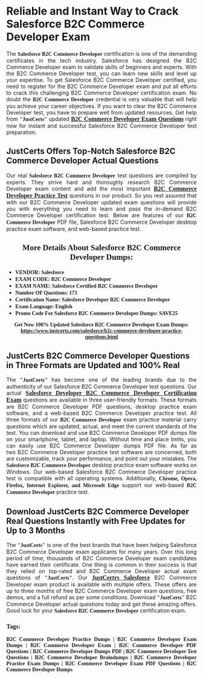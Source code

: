 <h1><strong>Reliable and Instant Way to Crack Salesforce B2C Commerce Developer Exam</strong></h1>

<p style="text-align: justify;">The <span style="font-family:Georgia,serif;"><strong>Salesforce B2C Commerce Developer</strong></span> certification is one of the demanding certificates in the tech industry. Salesforce has designed the B2C Commerce Developer exam to validate skills of beginners and experts. With the B2C Commerce Developer test, you can learn new skills and level up your expertise. To get Salesforce B2C Commerce Developer certified, you need to register for the B2C Commerce Developer exam and put all efforts to crack this challenging B2C Commerce Developer certification exam. No doubt the <span style="font-family:Georgia,serif;"><strong> B2C Commerce Developer</strong></span> credential is very valuable that will help you achieve your career objectives. If you want to clear the B2C Commerce Developer test, you have to prepare well from updated resources. Get help from <span style="font-size:14px;"><span style="font-family:Georgia,serif;"><strong>&quot;JustCerts&quot;</strong></span></span> updated&nbsp;<a href="https://www.justcerts.com/salesforce/b2c-commerce-developer-practice-questions.html"><span style="font-size:16px;"><span style="font-family:Georgia,serif;"><strong>B2C Commerce Developer Exam Questions</strong></span></span></a> right now for instant and successful Salesforce B2C Commerce Developer test preparation.</p>

<h2><strong>JustCerts Offers Top-Notch Salesforce B2C Commerce Developer Actual Questions&nbsp;</strong></h2>

<p style="text-align: justify;">Our real <span style="font-family:Georgia,serif;"><strong>Salesforce B2C Commerce Developer</strong></span> test questions are compiled by experts. They strive hard and thoroughly research B2C Commerce Developer exam content and add the most important&nbsp;<a href="https://www.justcerts.com/salesforce/b2c-commerce-developer-practice-questions.html"><span style="font-size:16px;"><span style="font-family:Georgia,serif;"><strong>B2C Commerce Developer Practice Test</strong></span></span></a> questions in our product. So you rest assured that with our B2C Commerce Developer updated exam questions will provide you with everything you need to learn and pass the in-demand B2C Commerce Developer certification test. Below are features of our<span style="font-family:Georgia,serif;"><strong>&nbsp;B2C Commerce Developer</strong></span> PDF file, Salesforce B2C Commerce Developer desktop practice exam software, and web-based practice test.</p>

<h2 style="text-align: center;"><strong><span style="font-family:Georgia,serif;">More Details About Salesforce B2C Commerce Developer Dumps:</span></strong></h2>

<ul>
	<li style="text-align: justify;"><span style="font-size:14px;"><span style="font-family:Georgia,serif;"><strong>VENDOR: Salesforce</strong></span></span></li>
	<li style="text-align: justify;"><span style="font-size:14px;"><span style="font-family:Georgia,serif;"><strong>EXAM CODE: B2C Commerce Developer</strong></span></span></li>
	<li style="text-align: justify;"><span style="font-size:14px;"><span style="font-family:Georgia,serif;"><strong>EXAM NAME: Salesforce Certified B2C Commerce Developer</strong></span></span></li>
	<li style="text-align: justify;"><span style="font-size:14px;"><span style="font-family:Georgia,serif;"><strong>Number OF Questions: 173</strong></span></span></li>
	<li style="text-align: justify;"><span style="font-size:14px;"><span style="font-family:Georgia,serif;"><strong>Certification Name: Salesforce Developer B2C Commerce Developer</strong></span></span></li>
	<li style="text-align: justify;"><span style="font-size:14px;"><span style="font-family:Georgia,serif;"><strong>Exam Language: English</strong></span></span></li>
	<li style="text-align: justify;"><span style="font-size:14px;"><span style="font-family:Georgia,serif;"><strong>Promo Code For Salesforce B2C Commerce Developer Dumps: SAVE25</strong></span></span></li>
</ul>

<p style="text-align: center;"><strong><span style="font-family:Georgia,serif;"><span style="font-size:14px;">Get Now 100% Updated Salesforce B2C Commerce Developer Exam Dumps:</span> <a href="https://www.justcerts.com/salesforce/b2c-commerce-developer-practice-questions.html">https://www.justcerts.com/salesforce/b2c-commerce-developer-practice-questions.html</a></span></strong></p>

<h2><strong>JustCerts B2C Commerce Developer Questions in Three Formats are Updated and 100% Real</strong></h2>

<p style="text-align: justify;">The <span style="font-size:14px;"><span style="font-family:Georgia,serif;"><strong>&quot;JustCerts&quot;</strong></span></span> has become one of the leading brands due to the authenticity of our Salesforce B2C Commerce Developer test questions. Our actual <a href="https://www.justcerts.com/salesforce/salesforce-developer-certification-exams.html"><span style="font-size:16px;"><span style="font-family:Georgia,serif;"><strong>Salesforce Developer B2C Commerce Developer&nbsp;Certification Exam</strong></span></span></a> questions are available in three user-friendly formats. These formats are B2C Commerce Developer PDF questions, desktop practice exam software, and a web-based B2C Commerce Developer practice test. All three formats of our <strong><span style="font-family:Georgia,serif;"> B2C Commerce Developer</span></strong> exam practice material carry questions which are updated, actual, and meet the current standards of the test. You can download and use B2C Commerce Developer PDF dumps file on your smartphone, tablet, and laptop. Without time and place limits, you can easily use B2C Commerce Developer dumps PDF file. As far as two&nbsp;B2C Commerce Developer practice test software are concerned, both are customizable, track your performance, and point out your mistakes. The <span style="font-family:Georgia,serif;"><strong>Salesforce B2C Commerce Developer</strong></span> desktop practice exam software works on Windows. Our web-based Salesforce B2C Commerce Developer practice test is compatible with all operating systems. Additionally, <span style="font-family:Georgia,serif;"><strong>Chrome, Opera, Firefox, Internet Explorer, and Microsoft Edge</strong></span> support our web-based <span style="font-family:Georgia,serif;"><strong>B2C Commerce Developer </strong></span> practice test.</p>

<h2><strong>Download JustCerts B2C Commerce Developer Real Questions Instantly with Free Updates for Up to 3 Months</strong></h2>

<p style="text-align: justify;">The <span style="font-family:Georgia,serif;"><span style="font-size:14px;"><strong>&quot;JustCerts&quot;</strong></span></span> is one of the best brands that have been helping Salesforce B2C Commerce Developer exam applicants for many years. Over this long period of time, thousands of B2C Commerce Developer exam candidates have earned their certificate. One thing is common in their success is that they relied on top-rated and&nbsp;B2C Commerce Developer actual exam questions of <span style="font-family:Georgia,serif;"><span style="font-size:14px;"><strong>&quot;JustCerts&quot;</strong></span></span>. Our <a href="https://www.justcerts.com/salesforce-certification-exams.html"><span style="font-size:16px;"><span style="font-family:Georgia,serif;"><strong>JustCertrs Salesforce</strong></span></span></a> B2C Commerce Developer exam product is available with multiple offers. These offers are up to three months of free&nbsp;B2C Commerce Developer exam questions, free demos, and a full refund as per some conditions. Download <span style="font-family:Georgia,serif;"><span style="font-size:14px;"><strong>&quot;JustCerts&quot;</strong></span></span> B2C Commerce Developer actual questions today and get these amazing offers. Good luck for your <span style="font-family:Georgia,serif;"><strong>Salesforce B2C Commerce Developer</strong></span> certification exam.</p>

<h3 style="text-align: justify;"><span style="font-family:Georgia,serif;"><strong>Tags:</strong></span></h3>

<p style="text-align: justify;"><span style="font-family:Georgia,serif;"><strong>B2C Commerce Developer Practice Dumps | B2C Commerce Developer Exam Dumps | B2C Commerce Developer Exam | B2C Commerce Developer PDF Questions | B2C Commerce Developer Dumps PDF | B2C Commerce Developer Test Questions | B2C Commerce Developer Braindumps | B2C Commerce Developer Practice Exam Dumps | B2C Commerce Developer Exam PDF Questions | B2C Commerce Developer Dumps</strong></span></p>
